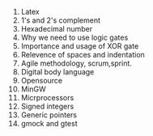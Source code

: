 1. Latex
2. 1's and 2's complement
3. Hexadecimal number
4. Why we need to use logic gates
5. Importance and usage of XOR gate
6. Relevence of spaces and indentation
7. Agile methodology, scrum,sprint.
8. Digital body language
9. Opensource
10. MinGW
11. Micrprocessors
12. Signed integers
13. Generic pointers
14. gmock and gtest
